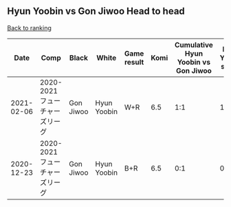 ## Hyun Yoobin vs Gon Jiwoo Head to head

[Back to ranking](../../index.md)




| **Date** | **Comp** | **Black** | **White** | **Game result** | **Komi** | **Cumulative Hyun Yoobin vs Gon Jiwoo** | **Hyun Yoobin streak** | **Gon Jiwoo streak** | 
| --- | --- | --- | --- | --- | --- | --- | --- | --- |
| 2021-02-06 | 2020-2021フューチャーズリーグ | Gon Jiwoo | Hyun Yoobin | W+R | 6.5 | 1:1 | 1 | 0 | 
| 2020-12-23 | 2020-2021フューチャーズリーグ | Gon Jiwoo | Hyun Yoobin | B+R | 6.5 | 0:1 | 0 | 1 |




